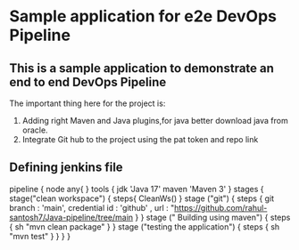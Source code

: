# Sample application for e2e DevOps Pipeline
## This is a sample application to demonstrate an end to end DevOps Pipeline


The important thing here for the project is: 
  1) Adding right Maven and Java plugins,for java better download java from oracle.
  2) Integrate Git hub to the project using the pat token and repo link


Defining jenkins file
---------------------

pipeline
{
node any{
}
tools
{
jdk 'Java 17'
maven 'Maven 3'
}
stages
{
  stage("clean workspace")
    {
    steps{
        CleanWs()
         }
   stage ("git")
      {
       steps {
           git branch : 'main', credential id : 'github' , url : "https://github.com/rahul-santosh7/Java-pipeline/tree/main
           }
        }
   stage (" Building using maven")
        {
          steps {
              sh "mvn clean package"
                }
         }
  stage ("testing the application")
         {
           steps {
              sh "mvn test"
              }
          }
}
}
